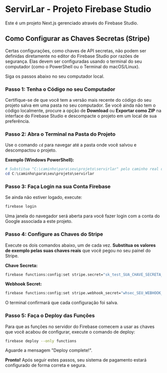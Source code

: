 # ServirLar - Projeto Firebase Studio

Este é um projeto Next.js gerenciado através do Firebase Studio.

## Como Configurar as Chaves Secretas (Stripe)

Certas configurações, como chaves de API secretas, não podem ser definidas diretamente no editor do Firebase Studio por razões de segurança. Elas devem ser configuradas usando o terminal do seu computador (como o PowerShell ou o Terminal do macOS/Linux).

Siga os passos abaixo no seu computador local.

### Passo 1: Tenha o Código no seu Computador

Certifique-se de que você tem a versão mais recente do código do seu projeto salva em uma pasta no seu computador. Se você ainda não tem o código localmente, procure a opção de **Download** ou **Exportar como ZIP** na interface do Firebase Studio e descompacte o projeto em um local de sua preferência.

### Passo 2: Abra o Terminal na Pasta do Projeto

Use o comando `cd` para navegar até a pasta onde você salvou e descompactou o projeto.

**Exemplo (Windows PowerShell):**
```powershell
# Substitua "C:\caminho\para\seu\projeto\servirlar" pelo caminho real da pasta
cd C:\caminho\para\seu\projeto\servirlar
```

### Passo 3: Faça Login na sua Conta Firebase

Se ainda não estiver logado, execute:
```bash
firebase login
```
Uma janela do navegador será aberta para você fazer login com a conta do Google associada a este projeto.

### Passo 4: Configure as Chaves do Stripe

Execute os dois comandos abaixo, um de cada vez. **Substitua os valores de exemplo pelas suas chaves reais** que você pegou no seu painel do Stripe.

**Chave Secreta:**
```bash
firebase functions:config:set stripe.secret="sk_test_SUA_CHAVE_SECRETA_REAL"
```

**Webhook Secret:**
```bash
firebase functions:config:set stripe.webhook_secret="whsec_SEU_WEBHOOK_SECRET_REAL"
```

O terminal confirmará que cada configuração foi salva.

### Passo 5: Faça o Deploy das Funções

Para que as funções no servidor do Firebase comecem a usar as chaves que você acabou de configurar, execute o comando de deploy:

```bash
firebase deploy --only functions
```

Aguarde a mensagem "Deploy complete!".

**Pronto!** Após seguir estes passos, seu sistema de pagamento estará configurado de forma correta e segura.
